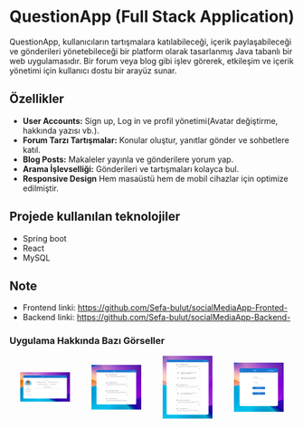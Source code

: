 # QuestionApp (Full Stack Application)

QuestionApp, kullanıcıların tartışmalara katılabileceği, içerik paylaşabileceği ve gönderileri yönetebileceği bir platform olarak tasarlanmış Java tabanlı bir web uygulamasıdır. Bir forum veya blog gibi işlev görerek, etkileşim ve içerik yönetimi için kullanıcı dostu bir arayüz sunar.

## Özellikler

- **User Accounts:** Sign up, Log in ve profil yönetimi(Avatar değiştirme, hakkında yazısı vb.).
- **Forum Tarzı Tartışmalar:** Konular oluştur, yanıtlar gönder ve sohbetlere katıl.
- **Blog Posts:** Makaleler yayınla ve gönderilere yorum yap.
- **Arama İşlevselliği:** Gönderileri ve tartışmaları kolayca bul.
- **Responsive Design** Hem masaüstü hem de mobil cihazlar için optimize edilmiştir.

## Projede kullanılan teknolojiler

- Spring boot
- React
- MySQL

## Note

- Frontend linki: https://github.com/Sefa-bulut/socialMediaApp-Fronted-
- Backend linki: https://github.com/Sefa-bulut/socialMediaApp-Backend-

### Uygulama Hakkında Bazı Görseller

<div style="display: flex">
    <div style="width: 48%; margin-bottom: 10px; display: flex; justify-content: center; align-items: center;">
        <img src="public/ProjectPictures/screenshot2.png" alt="Resim 1" style="width: 70%; height: auto;">
    </div>
    <div style="width: 48%; margin-bottom: 10px; display: flex; justify-content: center; align-items: center;">
        <img src="public/ProjectPictures/screenshot3.png" alt="Resim 2" style="width: 70%; height: auto;">
    </div>
    <div style="width: 48%; margin-bottom: 10px; display: flex; justify-content: center; align-items: center;">
        <img src="public/ProjectPictures/screenshot4.png" alt="Resim 3" style="width: 70%; height: auto;">
    </div>
    <div style="width: 48%; margin-bottom: 10px; display: flex; justify-content: center; align-items: center;">
        <img src="public/ProjectPictures/screenshot1.png" alt="Resim 4" style="width: 70%; height: auto;">
    </div>
</div>
